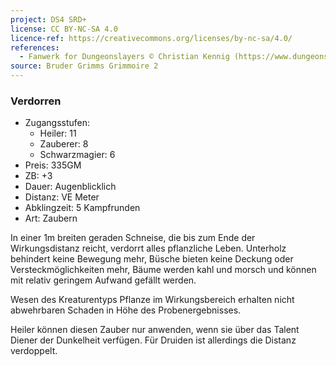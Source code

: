 ```yaml
---
project: DS4 SRD+
license: CC BY-NC-SA 4.0
licence-ref: https://creativecommons.org/licenses/by-nc-sa/4.0/
references: 
  - Fanwerk for Dungeonslayers © Christian Kennig (https://www.dungeonslayers.net/)
source: Bruder Grimms Grimmoire 2
---
```


### Verdorren

- Zugangsstufen:
  - Heiler: 11
  - Zauberer: 8
  - Schwarzmagier: 6
- Preis: 335GM
- ZB: +3
- Dauer: Augenblicklich
- Distanz: VE Meter
- Abklingzeit: 5 Kampfrunden
- Art: Zaubern

In einer 1m breiten geraden Schneise, die bis zum Ende der Wirkungsdistanz reicht, verdorrt alles pflanzliche Leben. Unterholz behindert keine Bewegung mehr, Büsche bieten keine Deckung oder Versteckmöglichkeiten mehr, Bäume werden kahl und morsch und können mit relativ geringem Aufwand gefällt werden.

Wesen des Kreaturentyps Pflanze im Wirkungsbereich erhalten nicht abwehrbaren Schaden in Höhe des Probenergebnisses.

Heiler können diesen Zauber nur anwenden, wenn sie über das Talent Diener der Dunkelheit verfügen. Für Druiden ist allerdings die Distanz verdoppelt.


